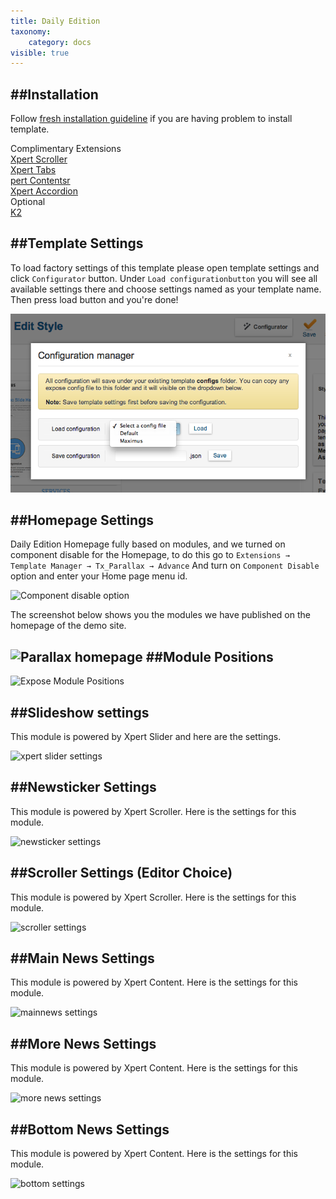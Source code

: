 ```yaml
---
title: Daily Edition
taxonomy:
    category: docs
visible: true
---
```


##Installation
----------
Follow [fresh installation guideline](http://www.themexpert.com/docs/expose/basics/installation) if you are having problem to install template.


<div class="row">
	<div class="col-md-6">
		<div class="panel panel-primary">
  <!-- Default panel contents -->
  <div class="panel-heading">Complimentary Extensions</div>

  <!-- List group -->
  <div class="list-group">
    <div><a class="list-group-item" href="http://www.themexpert.com/joomla-extensions/xpert-scroller">Xpert Scroller</a></div>
    <div><a class="list-group-item" href="http://www.themexpert.com/joomla-extensions/xpert-tabs">Xpert Tabs</a></div>
    <div><a class="list-group-item" href="http://www.themexpert.com/joomla-extensions/xpert-contents">pert Contentsr</a></div>
    <div><a class="list-group-item" href="http://www.themexpert.com/joomla-extensions/xpert-accordion" target="_blank">Xpert Accordion</a></div>
  </div>
</div>
	</div>
	<div class="col-md-6">
		<div class="panel panel-default">
  <!-- Default panel contents -->
  <div class="panel-heading">Optional</div>
  <!-- List group -->
  <div class="list-group">
    <div><a  class="list-group-item" href="href="http://getk2.org/">K2</a></div>
  </div>
</div>
	</div>
</div>

##Template Settings
----------
To load factory settings of this template please open template settings and click `Configurator` button. Under `Load configurationbutton` you will see all available settings there and choose settings named as your template name. Then press load button and you're done!

![Sample Image](load-configuration.png)

##Homepage Settings
----------
Daily Edition Homepage fully based on modules, and we turned on component disable for the Homepage, to do this go to
```Extensions → Template Manager → Tx_Parallax → Advance```
And turn on `Component Disable` option and enter your Home page menu id.

![Component disable option](component-disable.jpg)

The screenshot below shows you the modules we have published on the homepage of the demo site.

![Parallax homepage](home.jpg)
##Module Positions
----------
![Expose Module Positions](https://s3.amazonaws.com/expose/positions_map.jpg)


##Slideshow settings
----------
This module is powered by Xpert Slider and here are the settings.

![xpert slider settings](xpert-slider.jpg)


##Newsticker Settings
----------
This module is powered by Xpert Scroller. Here is the settings for this module.

![newsticker settings](newsticker-settings.jpg)


##Scroller Settings (Editor Choice)
----------
This module is powered by Xpert Scroller. Here is the settings for this module.

![scroller settings](newsticker-settings.jpg)

##Main News Settings
----------
This module is powered by Xpert Content. Here is the settings for this module.

![mainnews settings](newsticker-settings.jpg)

##More News Settings
----------
This module is powered by Xpert Content. Here is the settings for this module.

![more news settings](xpertcontents1col-settings.jpg)

##Bottom News Settings
----------
This module is powered by Xpert Content. Here is the settings for this module.

![bottom settings](xpertcontents1colimg-settings.jpg)
